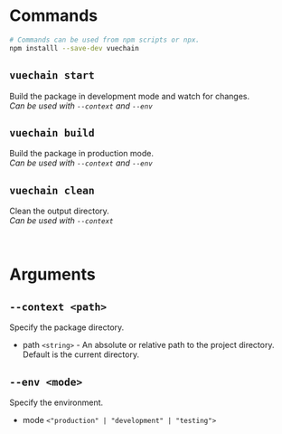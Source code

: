 # Commands
```bash
# Commands can be used from npm scripts or npx.
npm installl --save-dev vuechain
```

## `vuechain start`
Build the package in development mode and watch for changes.<br>
*Can be used with `--context` and `--env`*

## `vuechain build`
Build the package in production mode.<br>
*Can be used with `--context` and `--env`*

## `vuechain clean`
Clean the output directory.<br>
*Can be used with `--context`*

<br>

# Arguments

## `--context <path>`
Specify the package directory.
+ path `<string>` - An absolute or relative path to the project directory. Default is the current directory.

## `--env <mode>`
Specify the environment.
+ mode `<"production" | "development" | "testing">`
